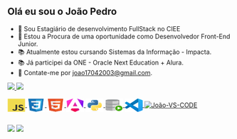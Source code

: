 ## Olá eu sou o João Pedro

- 🧰 Sou Estagiário de desenvolvimento FullStack no CIEE
- 🧰 Estou a Procura de uma oportunidade como Desenvolvedor Front-End Junior.
- 📚 Atualmente estou cursando Sistemas da Informação - Impacta.
- 📚 Já participei da ONE - Oracle Next Education + Alura.
- 💬 Contate-me por joao17042003@gmail.com.
<div>
  <a href="https://github.com/JoaoPedro019">
  <img height="180em" src="https://github-readme-stats.vercel.app/api?username=JoaoPedro019&show_icons=true&theme=tokyonight&include_all_commits=true&count_private=true"/>
  <img height="180em" src="https://github-readme-stats.vercel.app/api/top-langs/?username=JoaoPedro019&layout=compact&langs_count=7&theme=tokyonight"/>
</div>

<div style="display: inline_block"><br>
   <img align="center" alt="João-JS" height="30" width="40" src="https://github.com/devicons/devicon/blob/master/icons/javascript/javascript-original.svg">
  <img align="center" alt="João-CSS" height="30" width="40" src="https://raw.githubusercontent.com/devicons/devicon/master/icons/css3/css3-original.svg">
  <img align="center" alt="João-HTML" height="30" width="40" src="https://raw.githubusercontent.com/devicons/devicon/master/icons/html5/html5-original.svg">
   <img align="center" alt="João-Angular" height="30" width="40" src="https://github.com/devicons/devicon/blob/master/icons/angular/angular-original.svg">
   <img align="center" alt="João-Python" height="30" width="40" src="https://github.com/devicons/devicon/blob/master/icons/python/python-original.svg">
   <img align="center" alt="João-SQL" height="30" width="40" src="https://github.com/devicons/devicon/blob/master/icons/sqldeveloper/sqldeveloper-original.svg">
   <img align="center" alt="João-VS-CODE" height="30" width="40" src="https://github.com/devicons/devicon/blob/master/icons/vscode/vscode-original.svg">
   <img align="center" alt="João-VS-CODE" height="30" width="40" src="https://github.com/devicons/devicon/blob/master/icons/vscode/java-original.svg">
  </div>
  
  ##
  
  <div>
  <a href = "mailto:joao17042003@gmail.com"><img src="https://img.shields.io/badge/-Gmail-%23333?style=for-the-badge&logo=gmail&logoColor=white" target="_blank"></a>
  <a href="https://www.linkedin.com/in/jo%C3%A3o-pedro-pereira-da-silva/" target="_blank"><img src="https://img.shields.io/badge/-LinkedIn-%230077B5?style=for-the-badge&logo=linkedin&logoColor=white" target="_blank"></a> 
